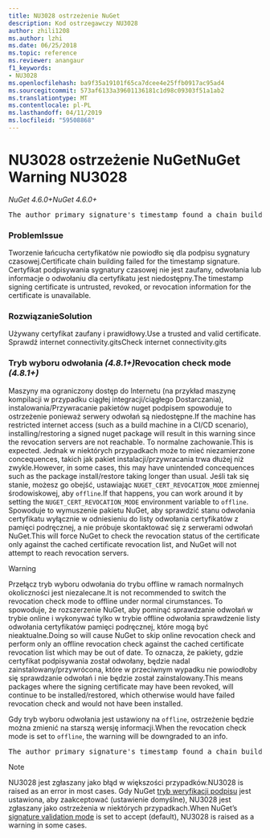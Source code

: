 ```yaml
---
title: NU3028 ostrzeżenie NuGet
description: Kod ostrzegawczy NU3028
author: zhili1208
ms.author: lzhi
ms.date: 06/25/2018
ms.topic: reference
ms.reviewer: anangaur
f1_keywords:
- NU3028
ms.openlocfilehash: ba9f35a19101f65ca7dcee4e25ffb0917ac95ad4
ms.sourcegitcommit: 573af6133a39601136181c1d98c09303f51a1ab2
ms.translationtype: MT
ms.contentlocale: pl-PL
ms.lasthandoff: 04/11/2019
ms.locfileid: "59508868"
---
```

# <a name="nuget-warning-nu3028"></a><span data-ttu-id="d806f-103">NU3028 ostrzeżenie NuGet</span><span class="sxs-lookup"><span data-stu-id="d806f-103">NuGet Warning NU3028</span></span>

*<span data-ttu-id="d806f-104">NuGet 4.6.0+</span><span class="sxs-lookup"><span data-stu-id="d806f-104">NuGet 4.6.0+</span></span>*

<pre>The author primary signature's timestamp found a chain building issue: The revocation function was unable to check revocation because the revocation server could not be reached. For more information, visit https://aka.ms/certificateRevocationMode</pre>

### <a name="issue"></a><span data-ttu-id="d806f-105">Problem</span><span class="sxs-lookup"><span data-stu-id="d806f-105">Issue</span></span>
<span data-ttu-id="d806f-106">Tworzenie łańcucha certyfikatów nie powiodło się dla podpisu sygnatury czasowej.</span><span class="sxs-lookup"><span data-stu-id="d806f-106">Certificate chain building failed for the timestamp signature.</span></span> <span data-ttu-id="d806f-107">Certyfikat podpisywania sygnatury czasowej nie jest zaufany, odwołania lub informacje o odwołaniu dla certyfikatu jest niedostępny.</span><span class="sxs-lookup"><span data-stu-id="d806f-107">The timestamp signing certificate is untrusted, revoked, or revocation information for the certificate is unavailable.</span></span>

### <a name="solution"></a><span data-ttu-id="d806f-108">Rozwiązanie</span><span class="sxs-lookup"><span data-stu-id="d806f-108">Solution</span></span>
<span data-ttu-id="d806f-109">Używany certyfikat zaufany i prawidłowy.</span><span class="sxs-lookup"><span data-stu-id="d806f-109">Use a trusted and valid certificate.</span></span> <span data-ttu-id="d806f-110">Sprawdź internet connectivity.gits</span><span class="sxs-lookup"><span data-stu-id="d806f-110">Check internet connectivity.gits</span></span>

### <a name="revocation-check-mode-481"></a><span data-ttu-id="d806f-111">Tryb wyboru odwołania *(4.8.1+)*</span><span class="sxs-lookup"><span data-stu-id="d806f-111">Revocation check mode *(4.8.1+)*</span></span>
<span data-ttu-id="d806f-112">Maszyny ma ograniczony dostęp do Internetu (na przykład maszynę kompilacji w przypadku ciągłej integracji/ciągłego Dostarczania), instalowania/Przywracanie pakietów nuget podpisem spowoduje to ostrzeżenie ponieważ serwery odwołań są niedostępne.</span><span class="sxs-lookup"><span data-stu-id="d806f-112">If the machine has restricted internet access (such as a build machine in a CI/CD scenario), installing/restoring a signed nuget package will result in this warning since the revocation servers are not reachable.</span></span> <span data-ttu-id="d806f-113">To normalne zachowanie.</span><span class="sxs-lookup"><span data-stu-id="d806f-113">This is expected.</span></span>
<span data-ttu-id="d806f-114">Jednak w niektórych przypadkach może to mieć niezamierzone concequences, takich jak pakiet instalacji/przywracania trwa dłużej niż zwykle.</span><span class="sxs-lookup"><span data-stu-id="d806f-114">However, in some cases, this may have unintended concequences such as the package install/restore taking longer than usual.</span></span> <span data-ttu-id="d806f-115">Jeśli tak się stanie, możesz go obejść, ustawiając `NUGET_CERT_REVOCATION_MODE` zmiennej środowiskowej, aby `offline`.</span><span class="sxs-lookup"><span data-stu-id="d806f-115">If that happens, you can work around it by setting the `NUGET_CERT_REVOCATION_MODE` environment variable to `offline`.</span></span> <span data-ttu-id="d806f-116">Spowoduje to wymuszenie pakietu NuGet, aby sprawdzić stanu odwołania certyfikatu wyłącznie w odniesieniu do listy odwołania certyfikatów z pamięci podręcznej, a nie próbuje skontaktować się z serwerami odwołań NuGet.</span><span class="sxs-lookup"><span data-stu-id="d806f-116">This will force NuGet to check the revocation status of the certificate only against the cached certificate revocation list, and NuGet will not attempt to reach revocation servers.</span></span>

> [!Warning]
> <span data-ttu-id="d806f-117">Przełącz tryb wyboru odwołania do trybu offline w ramach normalnych okoliczności jest niezalecane.</span><span class="sxs-lookup"><span data-stu-id="d806f-117">It is not recommended to switch the revocation check mode to offline under normal cirumstances.</span></span> <span data-ttu-id="d806f-118">To spowoduje, że rozszerzenie NuGet, aby pominąć sprawdzanie odwołań w trybie online i wykonywać tylko w trybie offline odwołania sprawdzenie listy odwołania certyfikatów pamięci podręcznej, które mogą być nieaktualne.</span><span class="sxs-lookup"><span data-stu-id="d806f-118">Doing so will cause NuGet to skip online revocation check and perform only an offline revocation check against the cached certificate revocation list which may be out of date.</span></span> <span data-ttu-id="d806f-119">To oznacza, że pakiety, gdzie certyfikat podpisywania został odwołany, będzie nadal zainstalowany/przywrócona, które w przeciwnym wypadku nie powiodłoby się sprawdzanie odwołań i nie będzie został zainstalowany.</span><span class="sxs-lookup"><span data-stu-id="d806f-119">This means packages where the signing certificate may have been revoked, will continue to be installed/restored, which otherwise would have failed revocation check and would not have been installed.</span></span>

<span data-ttu-id="d806f-120">Gdy tryb wyboru odwołania jest ustawiony na `offline`, ostrzeżenie będzie można zmienić na starszą wersję informacji.</span><span class="sxs-lookup"><span data-stu-id="d806f-120">When the revocation check mode is set to `offline`, the warning will be downgraded to an info.</span></span>

<pre>The author primary signature's timestamp found a chain building issue: The revocation function was unable to check revocation because the certificate is not available in the cached certificate revocation list and NUGET_CERT_REVOCATION_MODE environment variable has been set to offline. For more information, visit https://aka.ms/certificateRevocationMode.</pre>

> [!Note]
> <span data-ttu-id="d806f-121">NU3028 jest zgłaszany jako błąd w większości przypadków.</span><span class="sxs-lookup"><span data-stu-id="d806f-121">NU3028 is raised as an error in most cases.</span></span> <span data-ttu-id="d806f-122">Gdy NuGet [tryb weryfikacji podpisu](https://docs.microsoft.com/en-us/nuget/consume-packages/installing-signed-packages#configure-package-signature-requirements) jest ustawiona, aby zaakceptować (ustawienie domyślne), NU3028 jest zgłaszany jako ostrzeżenia w niektórych przypadkach.</span><span class="sxs-lookup"><span data-stu-id="d806f-122">When NuGet’s [signature validation mode](https://docs.microsoft.com/en-us/nuget/consume-packages/installing-signed-packages#configure-package-signature-requirements) is set to accept (default), NU3028 is raised as a warning in some cases.</span></span>
